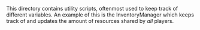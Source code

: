 This directory contains utility scripts, oftenmost used to keep track of different variables. An example of this is the InventoryManager which keeps track of and updates the amount of resources shared by *all* players.
